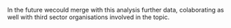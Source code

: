 In the future wecould merge with this analysis further data, colaborating as well with third sector organisations involved in the topic.